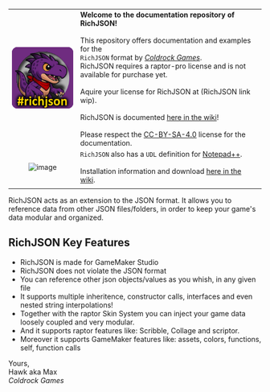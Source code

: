 |||
|:-:|---|
|![image](https://github.com/coldrockgames/.github/blob/main/public_images/gml-raptor-richjson-logo.png)|**Welcome to the documentation repository of RichJSON!**<br/><br/>This repository offers documentation and examples for the<br/>`RichJSON` format by _[Coldrock Games](https://www.coldrock.games/)_.<br/>RichJSON requires a raptor-pro license and is not available for purchase yet.<br/><br/>Aquire your license for RichJSON at (RichJSON link wip).<br/><br/>RichJSON is documented [here in the wiki](https://github.com/coldrockgames/doc-rich-json/wiki)!<br/><br/>Please respect the [CC-BY-SA-4.0](https://creativecommons.org/licenses/by-sa/4.0/) license for the documentation.|
|![image](https://github.com/user-attachments/assets/07bc894d-e71e-4752-bbad-d6aa2970396a)|`RichJSON` also has a `UDL` definition for [Notepad++](https://notepad-plus-plus.org/).<br/><br/>Installation information and download [here in the wiki](https://github.com/coldrockgames/doc-scriptor/wiki/Notepad%E2%81%BA%E2%81%BA-Integration).|
|||

RichJSON acts as an extension to the JSON format. It allows you to reference data from other JSON files/folders, in order to keep your game's data modular and organized.

## RichJSON Key Features
* RichJSON is made for GameMaker Studio
* RichJSON does not violate the JSON format
* You can reference other json objects/values as you whish, in any given file
* It supports multiple inheritence, constructor calls, interfaces and even nested string interpolations!
* Together with the raptor Skin System you can inject your game data loosely coupled and very modular.
* And it supports raptor features like: Scribble, Collage and scriptor.
* Moreover it supports GameMaker features like: assets, colors, functions, self, function calls



Yours,\
Hawk aka Max\
_Coldrock Games_

